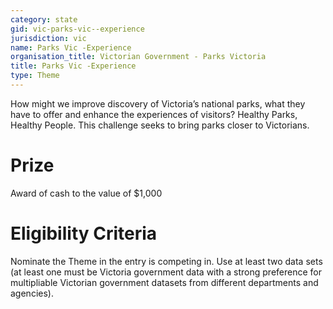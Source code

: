 ```yaml
---
category: state
gid: vic-parks-vic--experience
jurisdiction: vic
name: Parks Vic -Experience
organisation_title: Victorian Government - Parks Victoria
title: Parks Vic -Experience
type: Theme
---
```


How might we improve discovery of Victoria’s national parks, what they have to offer and enhance  the experiences of visitors?
Healthy Parks, Healthy People.  This challenge seeks to bring parks closer to Victorians.

# Prize
Award of cash to the value of $1,000

# Eligibility Criteria
Nominate the Theme in the entry is competing in. Use at least two data sets (at least one must be Victoria government data with a strong preference for multipliable Victorian government datasets from different departments and agencies).